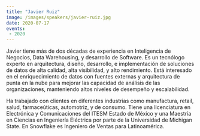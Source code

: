```yaml
---
title: "Javier Ruiz"
image: /images/speakers/javier-ruiz.jpg
date: 2020-07-17
events:
 - 2020
---
```


Javier tiene más de dos décadas de experiencia en Inteligencia de Negocios, Data Warehousing, y desarrollo de Software. Es un tecnólogo experto en arquitectura, diseño, desarrollo, e implementación de soluciones de datos de alta calidad, alta visibilidad, y alto rendimiento. Está interesado en el enriquecimiento de datos con fuentes externas y arquitectura de punta en la nube para mejorar las capacidad de análisis de las organizaciones, manteniendo altos niveles de desempeño y escalabilidad. 

Ha trabajado con clientes en diferentes industrias como manufactura, retail, salud, farmaceúticas, automotriz, y de consumo. Tiene una licenciatura en Electrónica y Comunicaciones del ITESM Estado de México y una Maestría en Ciencias en Ingeniería Eléctrica por parte de la Universidad de Michigan State. En Snowflake es Ingeniero de Ventas para Latinoamérica.